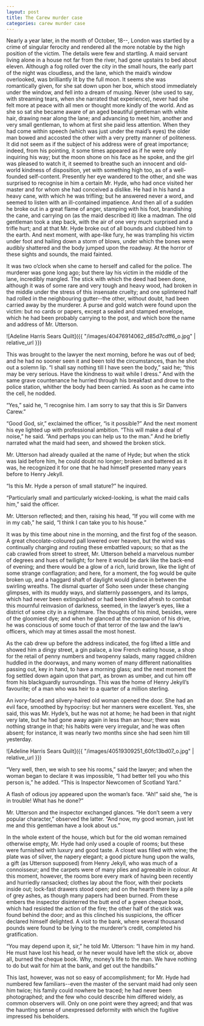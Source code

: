 ```yaml
---
layout: post
title: The Carew murder case
categories: carew murder case
---
```


Nearly a year later, in the month of October, 18--, London was startled
by a crime of singular ferocity and rendered all the more notable by the
high position of the victim. The details were few and startling. A
maid servant living alone in a house not far from the river, had gone
upstairs to bed about eleven. Although a fog rolled over the city in the
small hours, the early part of the night was cloudless, and the lane,
which the maid’s window overlooked, was brilliantly lit by the full
moon. It seems she was romantically given, for she sat down upon her
box, which stood immediately under the window, and fell into a dream of
musing. Never (she used to say, with streaming tears, when she narrated
that experience), never had she felt more at peace with all men or
thought more kindly of the world. And as she so sat she became aware
of an aged beautiful gentleman with white hair, drawing near along the
lane; and advancing to meet him, another and very small gentleman, to
whom at first she paid less attention. When they had come within speech
(which was just under the maid’s eyes) the older man bowed and accosted
the other with a very pretty manner of politeness. It did not seem as
if the subject of his address were of great importance; indeed, from his
pointing, it some times appeared as if he were only inquiring his way;
but the moon shone on his face as he spoke, and the girl was pleased to
watch it, it seemed to breathe such an innocent and old-world kindness
of disposition, yet with something high too, as of a well-founded
self-content. Presently her eye wandered to the other, and she was
surprised to recognise in him a certain Mr. Hyde, who had once visited
her master and for whom she had conceived a dislike. He had in his hand
a heavy cane, with which he was trifling; but he answered never a word,
and seemed to listen with an ill-contained impatience. And then all of
a sudden he broke out in a great flame of anger, stamping with his foot,
brandishing the cane, and carrying on (as the maid described it) like
a madman. The old gentleman took a step back, with the air of one very
much surprised and a trifle hurt; and at that Mr. Hyde broke out of
all bounds and clubbed him to the earth. And next moment, with ape-like
fury, he was trampling his victim under foot and hailing down a storm of
blows, under which the bones were audibly shattered and the body jumped
upon the roadway. At the horror of these sights and sounds, the maid
fainted.

<!-- more -->

It was two o’clock when she came to herself and called for the police.
The murderer was gone long ago; but there lay his victim in the middle
of the lane, incredibly mangled. The stick with which the deed had been
done, although it was of some rare and very tough and heavy wood, had
broken in the middle under the stress of this insensate cruelty; and
one splintered half had rolled in the neighbouring gutter--the other,
without doubt, had been carried away by the murderer. A purse and gold
watch were found upon the victim: but no cards or papers, except a
sealed and stamped envelope, which he had been probably carrying to the
post, and which bore the name and address of Mr. Utterson.

![Adeline Harris Sears Quilt]({{ "/images/40476914062_d85d7cdff6_o.jpg" | relative_url }})

This was brought to the lawyer the next morning, before he was out of
bed; and he had no sooner seen it and been told the circumstances, than
he shot out a solemn lip. “I shall say nothing till I have seen the
body,” said he; “this may be very serious. Have the kindness to wait
while I dress.” And with the same grave countenance he hurried through
his breakfast and drove to the police station, whither the body had been
carried. As soon as he came into the cell, he nodded.

“Yes,” said he, “I recognise him. I am sorry to say that this is Sir
Danvers Carew.”

“Good God, sir,” exclaimed the officer, “is it possible?” And the next
moment his eye lighted up with professional ambition. “This will make a
deal of noise,” he said. “And perhaps you can help us to the man.” And
he briefly narrated what the maid had seen, and showed the broken stick.

Mr. Utterson had already quailed at the name of Hyde; but when the stick
was laid before him, he could doubt no longer; broken and battered as it
was, he recognized it for one that he had himself presented many years
before to Henry Jekyll.

“Is this Mr. Hyde a person of small stature?” he inquired.

“Particularly small and particularly wicked-looking, is what the maid
calls him,” said the officer.

Mr. Utterson reflected; and then, raising his head, “If you will come
with me in my cab,” he said, “I think I can take you to his house.”

It was by this time about nine in the morning, and the first fog of the
season. A great chocolate-coloured pall lowered over heaven, but the
wind was continually charging and routing these embattled vapours; so
that as the cab crawled from street to street, Mr. Utterson beheld a
marvelous number of degrees and hues of twilight; for here it would be
dark like the back-end of evening; and there would be a glow of a rich,
lurid brown, like the light of some strange conflagration; and here,
for a moment, the fog would be quite broken up, and a haggard shaft
of daylight would glance in between the swirling wreaths. The dismal
quarter of Soho seen under these changing glimpses, with its muddy
ways, and slatternly passengers, and its lamps, which had never
been extinguished or had been kindled afresh to combat this mournful
reinvasion of darkness, seemed, in the lawyer’s eyes, like a district of
some city in a nightmare. The thoughts of his mind, besides, were of the
gloomiest dye; and when he glanced at the companion of his drive, he
was conscious of some touch of that terror of the law and the law’s
officers, which may at times assail the most honest.

As the cab drew up before the address indicated, the fog lifted a little
and showed him a dingy street, a gin palace, a low French eating house,
a shop for the retail of penny numbers and twopenny salads, many ragged
children huddled in the doorways, and many women of many different
nationalities passing out, key in hand, to have a morning glass; and
the next moment the fog settled down again upon that part, as brown as
umber, and cut him off from his blackguardly surroundings. This was the
home of Henry Jekyll’s favourite; of a man who was heir to a quarter of
a million sterling.

An ivory-faced and silvery-haired old woman opened the door. She had an
evil face, smoothed by hypocrisy: but her manners were excellent. Yes,
she said, this was Mr. Hyde’s, but he was not at home; he had been in
that night very late, but he had gone away again in less than an hour;
there was nothing strange in that; his habits were very irregular, and
he was often absent; for instance, it was nearly two months since she
had seen him till yesterday.

![Adeline Harris Sears Quilt]({{ "/images/40519309251_60fc13bd07_o.jpg" | relative_url }})

“Very well, then, we wish to see his rooms,” said the lawyer; and when
the woman began to declare it was impossible, “I had better tell you
who this person is,” he added. “This is Inspector Newcomen of Scotland
Yard.”

A flash of odious joy appeared upon the woman’s face. “Ah!” said she,
“he is in trouble! What has he done?”

Mr. Utterson and the inspector exchanged glances. “He don’t seem a very
popular character,” observed the latter. “And now, my good woman, just
let me and this gentleman have a look about us.”

In the whole extent of the house, which but for the old woman remained
otherwise empty, Mr. Hyde had only used a couple of rooms; but these
were furnished with luxury and good taste. A closet was filled with
wine; the plate was of silver, the napery elegant; a good picture hung
upon the walls, a gift (as Utterson supposed) from Henry Jekyll, who was
much of a connoisseur; and the carpets were of many plies and agreeable
in colour. At this moment, however, the rooms bore every mark of having
been recently and hurriedly ransacked; clothes lay about the floor,
with their pockets inside out; lock-fast drawers stood open; and on the
hearth there lay a pile of grey ashes, as though many papers had been
burned. From these embers the inspector disinterred the butt end of a
green cheque book, which had resisted the action of the fire; the other
half of the stick was found behind the door; and as this clinched his
suspicions, the officer declared himself delighted. A visit to the bank,
where several thousand pounds were found to be lying to the murderer’s
credit, completed his gratification.

“You may depend upon it, sir,” he told Mr. Utterson: “I have him in my
hand. He must have lost his head, or he never would have left the stick
or, above all, burned the cheque book. Why, money’s life to the man.
We have nothing to do but wait for him at the bank, and get out the
handbills.”

This last, however, was not so easy of accomplishment; for Mr. Hyde had
numbered few familiars--even the master of the servant maid had only
seen him twice; his family could nowhere be traced; he had never been
photographed; and the few who could describe him differed widely, as
common observers will. Only on one point were they agreed; and that
was the haunting sense of unexpressed deformity with which the fugitive
impressed his beholders.
